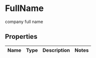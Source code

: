 

# FullName

company full name

## Properties

| Name | Type | Description | Notes |
|------------ | ------------- | ------------- | -------------|



